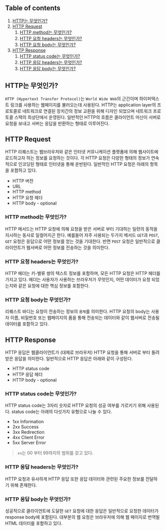 ## Table of contents

1. [HTTP는 무엇인가?](#http는-무엇인가)
1. [HTTP Request](#http-request)
   1. [HTTP method는 무엇인가?](#http-method는-무엇인가)
   1. [HTTP 요청 headers는 무엇인가?](#http-요청-headers는-무엇인가)
   1. [HTTP 요청 body는 무엇인가?](#http-요청-body는-무엇인가)
1. [HTTP Response](#http-response)
   1. [HTTP status code는 무엇인가?](#http-status-code는-무엇인가)
   1. [HTTP 응답 headers는 무엇인가?](#http-응답-headers는-무엇인가)
   1. [HTTP 응답 body는 무엇인가?](#http-응답-body는-무엇인가)

## HTTP는 무엇인가?

`HTTP (Hypertext Transfer Protocol)`는 `World Wide Web`의 근간이며 하이퍼텍스트 링크를 사용하는 웹페이지를 불러오는데 사용된다.
HTTP는 application layer의 프로토콜로 네트워크로 연결된 장치간의 정보 교환을 위해 디자인 되었으며 네트워크 프로토콜 스택의 최상단에서 운영된다.
일반적인 HTTP의 흐름은 클라이언트 머신이 서버로 요청을 보내고 서버는 응답을 반환하는 형태로 이루어진다.

## HTTP Request

HTTP 리퀘스트는 웹브라우저와 같은 인터넷 커뮤니케이션 플랫폼에 의해 웹사이트에 로드하고자 하는 정보를 요청하는 것이다.
각 HTTP 요청은 다양한 형태의 정보가 연속적으로 인코딩된 형태로 인터넷을 통해 운반된다. 일반적인 HTTP 요청은 아래의 항목을 포함하고 있다.

- HTTP 버전
- URL
- HTTP method
- HTTP 요청 헤더
- HTTP body - optional

### HTTP method는 무엇인가?

HTTP 메서드는 HTTP 요청에 의해 요청을 받은 서버로 부터 기대하는 일련의 동작을 지시하는 동사로 일컬어지곤 한다. 예를들어 자주 사용되는 두가지 메서드 `GET`과 `POST`, `GET` 요청은 응답으로 어떤 정보를 얻는 것을 기대한다. 반면 `POST` 요청은 일반적으로 클라이언트가 웹서버로 어떤 정보를 전송하는 것을 의미한다.

### HTTP 요청 headers는 무엇인가?

HTTP 헤더는 키-밸류 쌍의 텍스트 정보를 포함하며, 모든 HTTP 요청은 HTTP 헤더를 가지고 있다. 헤더는 사용자가 사용하는 브라우저가 무엇인지, 어떤 데이터가 요청 되었는지와 같은 요청에 대한 핵심 정보를 포함한다.

### HTTP 요청 body는 무엇인가?

리퀘스트 바디는 요청이 전송하는 정보의 `몸체`를 의미한다. HTTP 요청의 body는 사용자 이름, 비밀번호 또는 웹페이지의 폼을 통해 전송되는 데이터와 같이 웹서버로 전송될 데이터를 포함하고 있다.

## HTTP Response

HTTP 응답은 웹클라이언트가 (대체로 브라우저) HTTP 요청을 통해 서버로 부터 돌려 받은 응답을 의미한다.
일반적으로 HTTP 응답은 아래와 같이 구성된다.

- HTTP status code
- HTTP 응답 헤더
- HTTP body - optional

### HTTP status code는 무엇인가?

HTTP status code는 3자리 숫자로 HTTP 요청의 성공 여부를 가르키기 위해 사용된다. status code는 아래의 다섯가지 유형으로 나눌 수 있다.

- 1xx Information
- 2xx Success
- 3xx Redirection
- 4xx Client Error
- 5xx Server Error

> `xx`는 00 부터 99까지의 범위를 갖고 있다.

### HTTP 응답 headers는 무엇인가?

HTTP 요청과 유사하게 HTTP 응답 또한 응답 데이터와 관련된 주요한 정보를 전달하기 위해 존재한다.

### HTTP 응답 body는 무엇인가?

성공적으로 클라이언트에 도달한 `GET` 요청에 대한 응답은 일반적으로 요청한 데이터가 response body에 포함된다. 대부분의 웹 요청은 브라우저에 의해 웹 페이지로 번역될 HTML 데이터를 포함하고 있다.
